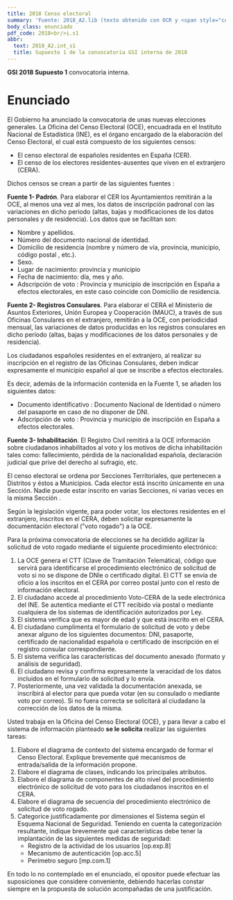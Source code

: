 ```yaml
---
title: 2018 Censo electoral
summary: 'Fuente: 2018_A2.lib (texto obtenido con OCR y <span style="color:red; font-weight: bold;">sin revisar</span>)'
body_class: enunciado
pdf_code: 2018<br/>i.s1
abbr:
  text: 2018_A2.int_s1
  title: Supuesto 1 de la convocatoria GSI interna de 2018
---
```


**GSI 2018 Supuesto 1** convocatoria interna.

# Enunciado

El Gobierno ha anunciado la convocatoria de unas nuevas elecciones generales. La Oficina del
Censo Electoral (OCE), encuadrada en el Instituto Nacional de Estadística (INE), es el órgano
encargado de la elaboración del Censo Electoral, el cual está compuesto de los siguientes censos:

* El censo electoral de españoles residentes en España (CER).
* El censo de los electores residentes-ausentes que viven en el extranjero (CERA).

Dichos censos se crean a partir de las siguientes fuentes :

**Fuente 1- Padrón**. Para elaborar el CER los Ayuntamientos remitirán a la OCE, al menos una
vez al mes, los datos de inscripción padronal con las variaciones en dicho periodo (altas, bajas
y modificaciones de los datos personales y de residencia). Los datos que se facilitan son:

* Nombre y apellidos.
* Número del documento nacional de identidad.
* Domicilio de residencia (nombre y número de vía, provincia, municipio, código postal , etc.).
* Sexo.
* Lugar de nacimiento: provincia y municipio
* Fecha de nacimiento: día, mes y año.
* Adscripción de voto : Provincia y municipio de inscripción en España a efectos electorales,
en este caso coincide con Domicilio de residencia.

**Fuente 2- Registros Consulares**. Para elaborar el CERA el Ministerio de Asuntos Exteriores,
Unión Europea y Cooperación (MAUC), a través de sus Oficinas Consulares en el extranjero,
remitirán a la OCE, con periodicidad mensual, las variaciones de datos producidas en los
registros consulares en dicho período (altas, bajas y modificaciones de los datos personales y
de residencia).

Los ciudadanos españoles residentes en el extranjero, al realizar su inscripción en el registro
de las Oficinas Consulares, deben indicar expresamente el municipio español al que se
inscribe a efectos electorales.

Es decir, además de la información contenida en la Fuente 1, se añaden los siguientes datos:

* Documento identificativo : Documento Nacional de Identidad o número del pasaporte en
caso de no disponer de DNI.
*  Adscripción de voto : Provincia y municipio de inscripción en España a efectos electorales.

**Fuente 3- Inhabilitación**. El Registro Civil remitirá a la OCE información sobre ciudadanos
inhabilitados al voto y los motivos de dicha inhabilitación tales como: fallecimiento, pérdida de
la nacionalidad española, declaración judicial que prive del derecho al sufragio, etc.

El censo electoral se ordena por Secciones Territoriales, que pertenecen a Distritos y éstos a
Municipios. Cada elector está inscrito únicamente en una Sección. Nadie puede estar inscrito en
varias Secciones, ni varias veces en la misma Sección .

Según la legislación vigente, para poder votar, los electores residentes en el extranjero, inscritos
en el CERA, deben solicitar expresamente la documentación electoral ("voto rogado") a la OCE.

Para la próxima convocatoria de elecciones se ha decidido agilizar la solicitud de voto rogado
mediante el siguiente procedimiento electrónico:

1. La OCE genera el CTT (Clave de Tramitación Telemática), código que servirá para
identificarse el procedimiento electrónico de solicitud de voto si no se dispone de DNle o
certificado digital. El CTT se envía de oficio a los inscritos en el CERA por correo postal junto
con el resto de información electoral.
2. El ciudadano accede al procedimiento Voto-CERA de la sede electrónica del INE. Se autentica
mediante el CTT recibido vía postal o mediante cualquiera de los sistemas de identificación
autorizados por Ley.
3. El sistema verifica que es mayor de edad y que está inscrito en el CERA.
4. El ciudadano cumplimenta el formulario de solicitud de voto y debe anexar alguno de los
siguientes documentos: DNI, pasaporte, certificado de nacionalidad española o certificado de
inscripción en el registro consular correspondiente.
5. El sistema verifica las características del documento anexado (formato y análisis de
seguridad).
6. El ciudadano revisa y confirma expresamente la veracidad de los datos incluidos en el
formulario de solicitud y lo envía.
7. Posteriormente, una vez validada la documentación anexada, se inscribirá al elector para que
pueda votar (en su consulado o mediante voto por correo). Si no fuera correcta se solicitará al
ciudadano la corrección de los datos de la misma.

Usted trabaja en la Oficina del Censo Electoral (OCE), y para llevar a cabo el sistema de
información planteado **se le solicita** realizar las siguientes tareas:

1. Elabore el diagrama de contexto del sistema encargado de formar el Censo Electoral.
Explique brevemente qué mecanismos de entrada/salida de la información propone.
2. Elabore el diagrama de clases, indicando los principales atributos.
3. Elabore el diagrama de componentes de alto nivel del procedimiento electrónico de
solicitud de voto para los ciudadanos inscritos en el CERA.
4. Elabore el diagrama de secuencia del procedimiento electrónico de solicitud de voto
rogado.
5. Categorice justificadamente por dimensiones el Sistema según el Esquema Nacional de
Seguridad. Teniendo en cuenta la categorización resultante, indique brevemente qué
características debe tener la implantación de las siguientes medidas de seguridad:
    * Registro de la actividad de los usuarios [op.exp.8]
    * Mecanismo de autenticación [op.acc.5]
    * Perímetro seguro [mp.com.1]

En todo lo no contemplado en el enunciado, el opositor puede efectuar las suposiciones que
considere conveniente, debiendo hacerlas constar siempre en la propuesta de solución
acompañadas de una justificación.
